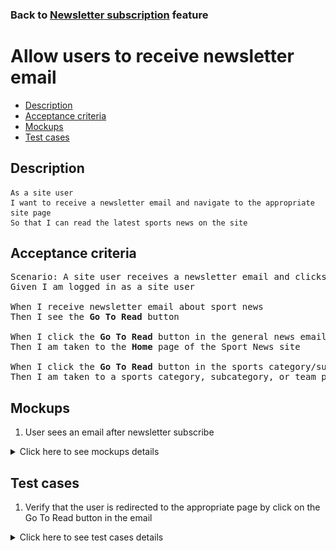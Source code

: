 ### Back to [Newsletter subscription](../../) feature

# Allow users to receive newsletter email

- [Description](#description)
- [Acceptance criteria](#acceptance-criteria)
- [Mockups](#mockups)
- [Test cases](#test-cases)

## Description

    As a site user
    I want to receive a newsletter email and navigate to the appropriate site page
    So that I can read the latest sports news on the site

## Acceptance criteria

<pre>
Scenario: A site user receives a newsletter email and clicks the Go To Read button
Given I am logged in as a site user

When I receive newsletter email about sport news
Then I see the <b>Go To Read</b> button

When I click the <b>Go To Read</b> button in the general news email
Then I am taken to the <b>Home</b> page of the Sport News site 

When I click the <b>Go To Read</b> button in the sports category/subcategory/team news email
Then I am taken to a sports category, subcategory, or team page of the Sport News site
</pre>

## Mockups

1. User sees an email after newsletter subscribe

<details>
  <summary>Click here to see mockups details</summary>

**1. User sees an email after newsletter subscribe:**

![User sees an email after newsletter subscribe](/products/sport_news_portal/web_application_features/newsletter_email/images/news_email.png)

</details>

## Test cases

1. Verify that the user is redirected to the appropriate page by click on the Go To Read button in the email

<details>
  <summary>Click here to see test cases details</summary>

### **#1. Verify that the user is redirected to the appropriate page by click on the Go To Read button in the email**

|Preconditions|Steps|Expected result
--------------|-----|----------
|- The user is subscribed and received an email with general news</br>- The user is subscribed and received an email with category, subcategory, or team news|1) Open an email with general news</br>2) Click <b>Go to read</b></br>3) Open an email with category, subcategory, or team news</br>4) Click <b>Go to read</b>|2) The page with general news (<b>Home</b>) is opened</br>4) The page with category, subcategory, or team news is opened|
</details>
